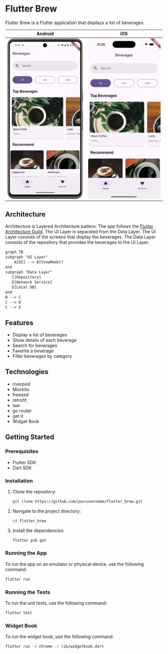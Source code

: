 # Flutter Brew

Flutter Brew is a Flutter application that displays a list of beverages. 

| Android | iOS |
| --- | --- |
| <img src="images/screenshot_android.png" width=300 /> | <img src="images/screenshot_ios.png" width=300 /> |

## Architecture

Architecture is Layered Architecture pattern. The app follows the [Flutter Architecture Guild](https://docs.flutter.dev/app-architecture/guide). The UI Layer is separated from the Data Layer. The UI Layer consists of the screens that display the beverages. The Data Layer consists of the repository that provides the beverages to the UI Layer.

```mermaid
graph TB
subgraph "UI Layer"
    A[UI] --> B(ViewModel)
end
subgraph "Data Layer"
   C[Repository] 
   D[Network Service]
   E[Local DB]
end
B --> C
C --> D
C --> E
```

## Features

- Display a list of beverages
- Show details of each beverage
- Search for beverages
- Favorite a beverage
- Filter beverages by category

## Technologies

- riverpod
- Mockito
- freezed
- retrofit
- isar
- go router
- get it
- Widget Book


## Getting Started

### Prerequisites

- Flutter SDK
- Dart SDK

### Installation

1. Clone the repository:
    ```sh
    git clone https://github.com/yourusername/flutter_brew.git
    ```
2. Navigate to the project directory:
    ```sh
    cd flutter_brew
    ```
3. Install the dependencies:
    ```sh
    flutter pub get
    ```

### Running the App

To run the app on an emulator or physical device, use the following command:
```sh
flutter run
```

### Running the Tests

To run the unit tests, use the following command:
```sh
flutter test
```

### Widget Book

To run the widget book, use the following command:
```sh
flutter run -d chrome -t lib/widgetbook.dart
```
